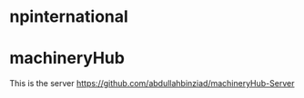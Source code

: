 ﻿# npinternational
# machineryHub


 This is the server  https://github.com/abdullahbinziad/machineryHub-Server
